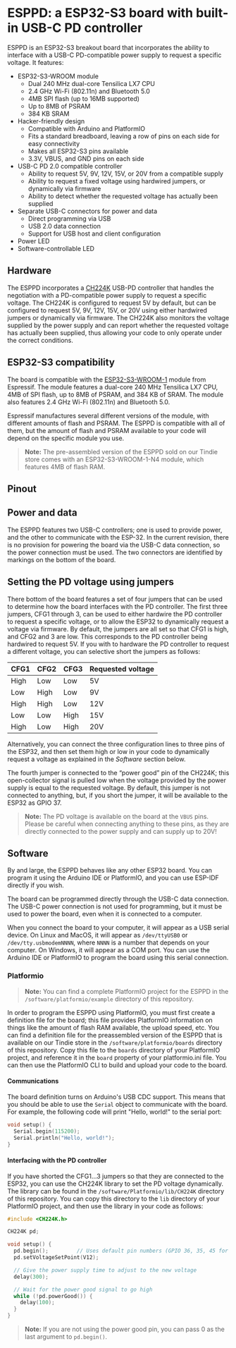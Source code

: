 # ESPPD: a ESP32-S3 board with built-in USB-C PD controller

ESPPD is an ESP32-S3 breakout board that incorporates the ability to interface with a USB-C PD-compatible power supply to request a specific voltage. It features:

- ESP32-S3-WROOM module
  - Dual 240 MHz dual-core Tensilica LX7 CPU
  - 2.4 GHz Wi-Fi (802.11n) and Bluetooth 5.0
  - 4MB SPI flash (up to 16MB supported)
  - Up to 8MB of PSRAM
  - 384 KB SRAM
- Hacker-friendly design
  - Compatible with Arduino and PlatformIO
  - Fits a standard breadboard, leaving a row of pins on each side for easy connectivity
  - Makes all ESP32-S3 pins available
  - 3.3V, VBUS, and GND pins on each side
- USB-C PD 2.0 compatible controller
  - Ability to request 5V, 9V, 12V, 15V, or 20V from a compatible supply
  - Ability to request a fixed voltage using hardwired jumpers, or dynamically via firmware
  - Ability to detect whether the requested voltage has actually been supplied
- Separate USB-C connectors for power and data
  - Direct programming via USB
  - USB 2.0 data connection
  - Support for USB host and client configuration
- Power LED
- Software-controllable LED

## Hardware

The ESPPD incorporates a [CH224K](https://www.wch-ic.com/downloads/file/302.html) USB-PD controller that handles the negotiation with a PD-compatible power supply to request a specific voltage. The CH224K is configured to request 5V by default, but can be configured to request 5V, 9V, 12V, 15V, or 20V using either hardwired jumpers or dynamically via firmware. The CH224K also monitors the voltage supplied by the power supply and can report whether the requested voltage has actually been supplied, thus allowing your code to only operate under the correct conditions.

## ESP32-S3 compatibility

The board is compatible with the [ESP32-S3-WROOM-1](https://www.espressif.com/sites/default/files/documentation/esp32-s3-wroom-1_wroom-1u_datasheet_en.pdf) module from Espressif. The module features a dual-core 240 MHz Tensilica LX7 CPU, 4MB of SPI flash, up to 8MB of PSRAM, and 384 KB of SRAM. The module also features 2.4 GHz Wi-Fi (802.11n) and Bluetooth 5.0.

Espressif manufactures several different versions of the module, with different amounts of flash and PSRAM. The ESPPD is compatible with all of them, but the amount of flash and PSRAM available to your code will depend on the specific module you use.

> **Note:** The pre-assembled version of the ESPPD sold on our Tindie store comes with an ESP32-S3-WROOM-1-N4 module, which features 4MB of flash RAM.

## Pinout

## Power and data

The ESPPD features two USB-C controllers; one is used to provide power, and the other to communicate with the ESP-32. In the current revision, there is no provision for powering the board via the USB-C data connection, so the power connection must be used. The two connectors are identified by markings on the bottom of the board.

## Setting the PD voltage using jumpers

There bottom of the board features a set of four jumpers that can be used to determine how the board interfaces with the PD controller. The first three jumpers, CFG1 through 3, can be used to either hardwire the PD controller to request a specific voltage, or to allow the ESP32 to dynamically request a voltage via firmware. By default, the jumpers are all set so that CFG1 is high, and CFG2 and 3 are low. This corresponds to the PD controller being hardwired to request 5V. If you with to hardware the PD controller to request a different voltage, you can selective short the jumpers as follows:

| CFG1             | CFG2             | CFG3             | Requested voltage|
| --- | --- | --- | --- |
| High             | Low              | Low              | 5V               |
| Low              | High             | Low              | 9V               |
| High             | High             | Low              | 12V              |
| Low              | Low              | High             | 15V              |
| High             | Low              | High             | 20V              |

Alternatively, you can connect the three configuration lines to three pins of the ESP32, and then set them high or low in your code to dynamically request a voltage as explained in the _Software_ section below.

The fourth jumper is connected to the “power good” pin of the CH224K; this open-collector signal is pulled low when the voltage provided by the power supply is equal to the requested voltage. By default, this jumper is not connected to anything, but, if you short the jumper, it will be available to the ESP32 as GPIO 37.

> **Note:** The PD voltage is available on the board at the `VBUS` pins. Please be careful when connecting anything to these pins, as they are directly connected to the power supply and can supply up to 20V!

## Software

By and large, the ESPPD behaves like any other ESP32 board. You can program it using the Arduino IDE or PlatformIO, and you can use ESP-IDF directly if you wish.

The board can be programmed directly through the USB-C data connection. The USB-C power connection is not used for programming, but it must be used to power the board, even when it is connected to a computer.

When you connect the board to your computer, it will appear as a USB serial device. On Linux and MacOS, it will appear as `/dev/ttyUSB0` or `/dev/tty.usbmodemNNNN`, where `NNNN` is a number that depends on your computer. On Windows, it will appear as a COM port. You can use the Arduino IDE or PlatformIO to program the board using this serial connection.

### Platformio

> **Note:** You can find a complete PlatformIO project for the ESPPD in the `/software/platformio/example` directory of this repository.

In order to program the ESPPD using PlatformIO, you must first create a definition file for the board; this file provides PlatformIO information on things like the amount of flash RAM available, the upload speed, etc. You can find a definition file for the preassembled version of the ESPPD that is available on our Tindie store in the `/software/platformio/boards` directory of this repository. Copy this file to the `boards` directory of your PlatformIO project, and reference it in the `board` property of your platformio.ini file. You can then use the PlatformIO CLI to build and upload your code to the board.

#### Communications

The board definition turns on Arduino's USB CDC support. This means that you should be able to use the `Serial` object to communicate with the board. For example, the following code will print "Hello, world!" to the serial port:

```cpp
void setup() {
  Serial.begin(115200);
  Serial.println("Hello, world!");
}
```

#### Interfacing with the PD controller

If you have shorted the CFG1…3 jumpers so that they are connected to the ESP32, you can use the CH224K library to set the PD voltage dynamically. The library can be found in the `/software/Platformio/lib/CH224K` directory of this repository. You can copy this directory to the `lib` directory of your PlatformIO project, and then use the library in your code as follows:

```cpp
#include <CH224K.h>

CH224K pd;

void setup() {
  pd.begin();         // Uses default pin numbers (GPIO 36, 35, 45 for the CFG pins, and GPIO 37 for the power good pin)
  pd.setVoltageSetPoint(V12);

  // Give the power supply time to adjust to the new voltage
  delay(300);

  // Wait for the power good signal to go high
  while (!pd.powerGood()) {
    delay(100);
  }
}
```

> **Note:** If you are not using the power good pin, you can pass 0 as the last argument to `pd.begin()`.

